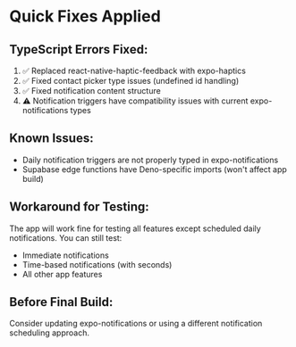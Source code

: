 # Quick Fixes Applied

## TypeScript Errors Fixed:
1. ✅ Replaced react-native-haptic-feedback with expo-haptics
2. ✅ Fixed contact picker type issues (undefined id handling)
3. ✅ Fixed notification content structure
4. ⚠️ Notification triggers have compatibility issues with current expo-notifications types

## Known Issues:
- Daily notification triggers are not properly typed in expo-notifications
- Supabase edge functions have Deno-specific imports (won't affect app build)

## Workaround for Testing:
The app will work fine for testing all features except scheduled daily notifications. You can still test:
- Immediate notifications
- Time-based notifications (with seconds)
- All other app features

## Before Final Build:
Consider updating expo-notifications or using a different notification scheduling approach.